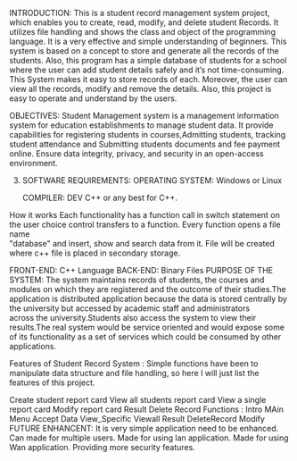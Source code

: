 INTRODUCTION:
    This is a student record management system project, which enables you to create, read, modify, and delete student Records. It utilizes file handling
    and shows the class and object of the programming language. It is a very effective and simple understanding of beginners.
    This system is based on a concept to store and generate all the records of the students. Also, this program has a simple database of students for a
    school where the user can add student details safely and it’s not time-consuming. This System makes it easy to store records of each. Moreover, the
    user can view all the records, modify and remove the details. Also, this project is easy to operate and understand by the users.

 

OBJECTIVES:
Student Management system is a management information system for education establishments to manage student data.
It provide capabilities for registering students in courses,Admitting students, tracking student attendance and Submitting students documents and fee payment online.
Ensure data integrity, privacy, and security in an open-access environment.
 

 3. SOFTWARE REQUIREMENTS:
     OPERATING SYSTEM: Windows or Linux

     COMPILER: DEV C++ or any best for C++.

 

How it works
     Each  functionality has a function call in switch statement on the user choice control transfers to a function. Every function opens a file name     
     "database" and insert, show and search data from it. File will be created where c++ file is placed in secondary storage.

 

FRONT-END:  C++ Language
BACK-END:  Binary Files
PURPOSE OF THE SYSTEM:
       The system maintains records of students, the courses and modules on which they are registered and the outcome of their studies.The     
       application is distributed application because the data is stored centrally by the university but accessed by academic staff and administrators     
       across the university.Students also access the system to view their results.The real system would be service oriented and would expose some
       of its functionality as a set of services which could be consumed by other applications. 

 

Features of Student Record System :
      Simple functions have been to manipulate data structure and file handling, so here I will just list the features of this project.

Create student report card
View all students report card
View a single report card
Modify report card
Result
Delete Record
Functions :
Intro
MAin Menu
Accept Data
View_Specific
Viewall
Result
DeleteRecord
Modify
FUTURE ENHANCENT:
It is very simple application need to be enhanced.
Can made for multiple users.
Made for using lan application.
Made for using Wan application.
Providing more security features.
